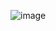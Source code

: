 ![image](https://user-images.githubusercontent.com/25593090/194387042-2fa34eb1-ecfc-47ad-9977-474593b72f76.png)
